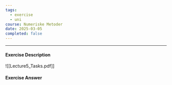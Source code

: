 ```yaml
---
tags:
  - exercise
  - uni
course: Numeriske Metoder
date: 2025-03-05
completed: false
---
```

--- 
#### Exercise Description
![[Lecture5_Tasks.pdf]]


#### Exercise Answer